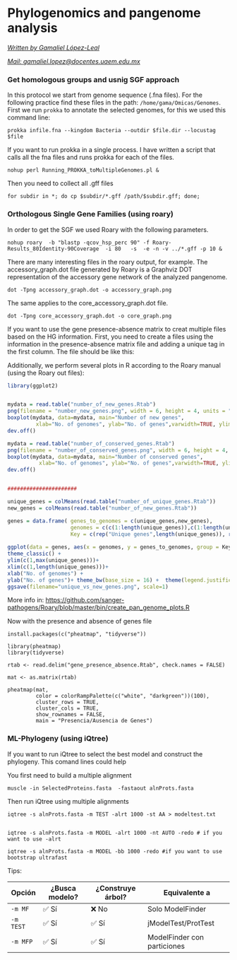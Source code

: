 # **Phylogenomics and pangenome analysis**



*<u>Written by  Gamaliel López-Leal</u>*

*<u>Mail: gamaliel.lopez@docentes.uaem.edu.mx</u>*



### Get homologous groups and usnig SGF approach

In this protocol we start from genome sequence (.fna files). For the following practice find these files in the path: `/home/gama/Omicas/Genomes`. First we run `prokka` to annotate the selected genomes, for this we used this command line:

```
prokka infile.fna --kingdom Bacteria --outdir $file.dir --locustag $file
```

If you want to run prokka in a single process. I have written a script that calls all the fna files and runs prokka for each of the files.

```
nohup perl Running_PROKKA_toMultipleGenomes.pl &
```

Then you need to collect all .gff files

```
for subdir in *; do cp $subdir/*.gff /path/$subdir.gff; done;
```

### Orthologous Single Gene Families (using roary)

In order to get the SGF we used Roary with the following parameters.

```
nohup roary  -b "blastp -qcov_hsp_perc 90" -f Roary-Results_80Identity-90Coverage  -i 80   -s  -e -n -v ../*.gff -p 10 &
```

There are many interesting files in the roary output, for example. The accessory_graph.dot file generated by Roary is a Graphviz DOT representation of the accessory gene network of the analyzed pangenome.

```
dot -Tpng accessory_graph.dot -o accessory_graph.png
```

The same applies to the core_accessory_graph.dot file.

```
dot -Tpng core_accessory_graph.dot -o core_graph.png
```


If you want to use the gene presence-absence matrix to creat multiple files based on the HG information. First, you need to create a files using the information in the presence-absence matrix file and adding a unique tag in the first column. The file should be like this:


Additionally, we perform several plots in R according to the Roary manual (using the Roary out files):

```R
library(ggplot2)


mydata = read.table("number_of_new_genes.Rtab")
png(filename = "number_new_genes.png", width = 6, height = 4, units = "in", res = 300)
boxplot(mydata, data=mydata, main="Number of new genes",
         xlab="No. of genomes", ylab="No. of genes",varwidth=TRUE, ylim=c(0,max(mydata)), outline=FALSE)
dev.off()

mydata = read.table("number_of_conserved_genes.Rtab")
png(filename = "number_of_conserved_genes.png", width = 6, height = 4, units = "in", res = 300)
boxplot(mydata, data=mydata, main="Number of conserved genes",
          xlab="No. of genomes", ylab="No. of genes",varwidth=TRUE, ylim=c(0,max(mydata)), outline=FALSE)
dev.off()


######################

unique_genes = colMeans(read.table("number_of_unique_genes.Rtab"))
new_genes = colMeans(read.table("number_of_new_genes.Rtab"))

genes = data.frame( genes_to_genomes = c(unique_genes,new_genes),
                    genomes = c(c(1:length(unique_genes)),c(1:length(unique_genes))),
                    Key = c(rep("Unique genes",length(unique_genes)), rep("New genes",length(new_genes))) )
                    
ggplot(data = genes, aes(x = genomes, y = genes_to_genomes, group = Key, linetype=Key)) +geom_line()+
theme_classic() +
ylim(c(1,max(unique_genes)))+
xlim(c(1,length(unique_genes)))+
xlab("No. of genomes") +
ylab("No. of genes")+ theme_bw(base_size = 16) +  theme(legend.justification=c(1,1),legend.position=c(1,1))
ggsave(filename="unique_vs_new_genes.png", scale=1)
```

More info in: https://github.com/sanger-pathogens/Roary/blob/master/bin/create_pan_genome_plots.R


Now with the presence and absence of genes file
```
install.packages(c("pheatmap", "tidyverse"))

library(pheatmap)
library(tidyverse)

rtab <- read.delim("gene_presence_absence.Rtab", check.names = FALSE)

mat <- as.matrix(rtab)

pheatmap(mat,
         color = colorRampPalette(c("white", "darkgreen"))(100),
         cluster_rows = TRUE,
         cluster_cols = TRUE,
         show_rownames = FALSE,
         main = "Presencia/Ausencia de Genes")

```

### ML-Phylogeny (using iQtree)

If you want to run iQtree to select the best model and construct the phylogeny. This comand lines could help



You first need to build a multiple alignment

```
muscle -in SelectedProteins.fasta  -fastaout alnProts.fasta
```

Then run iQtree using multiple alignments

```
iqtree -s alnProts.fasta -m TEST -alrt 1000 -st AA > modeltest.txt


iqtree -s alnProts.fasta -m MODEL -alrt 1000 -nt AUTO -redo # if you want to use -alrt

iqtree -s alnProts.fasta -m MODEL -bb 1000 -redo #if you want to use bootstrap ultrafast

```



Tips:

| Opción    | ¿Busca modelo? | ¿Construye árbol? | Equivalente a               |
| --------- | -------------- | ----------------- | --------------------------- |
| `-m MF`   | ✅ Sí           | ❌ No              | Solo ModelFinder            |
| `-m TEST` | ✅ Sí           | ✅ Sí              | jModelTest/ProtTest         |
| `-m MFP`  | ✅ Sí           | ✅ Sí              | ModelFinder con particiones |

































